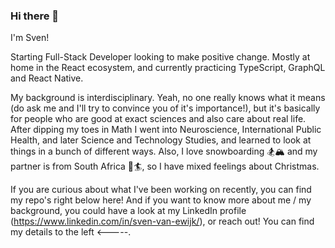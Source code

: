 ### Hi there 👋

I'm Sven! 

Starting Full-Stack Developer looking to make positive change. Mostly at home in the React ecosystem, and currently practicing TypeScript, GraphQL and React Native.

My background is interdisciplinary. Yeah, no one really knows what it means (do ask me and I'll try to convince you of it's importance!), but it's basically for people who are good at exact sciences and also care about real life. After dipping my toes in Math I went into Neuroscience, International Public Health, and later Science and Technology Studies, and learned to look at things in a bunch of different ways. Also, I love snowboarding 🏂🏔️ and my partner is from South Africa 🌊🏄‍, so I have mixed feelings about Christmas.

If you are curious about what I've been working on recently, you can find my repo's right below here! And if you want to know more about me / my background,  you could have a look at my LinkedIn profile (https://www.linkedin.com/in/sven-van-ewijk/), or reach out! You can find my details to the left <-----.
